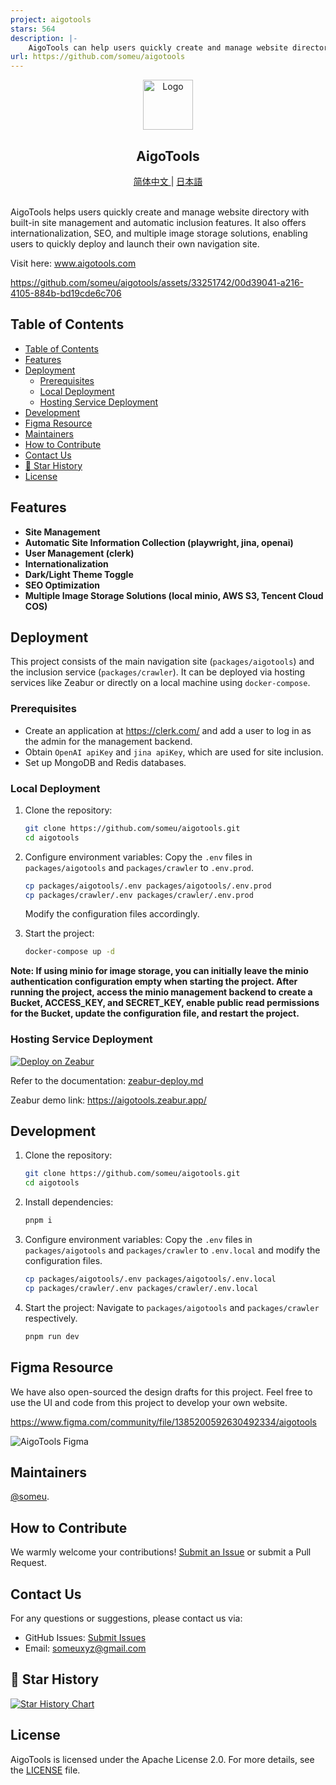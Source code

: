 ```yaml
---
project: aigotools
stars: 564
description: |-
    AigoTools can help users quickly create and manage website directory, with built-in site auto-crawling features, and also provides internationalization, SEO, image storage, and other functions. It allows users to quickly deploy their own directory site online.
url: https://github.com/someu/aigotools
---
```


<div align="center">
  <a href="https://github.com/someu/aigotools.git">
    <img src="images/logo.png" alt="Logo" width="80" height="80">
  </a>
  <h2 align="center">AigoTools</h2>
  <a href="README.zh-CN.md">
    简体中文
  </a>
  |
  <a href="README.ja-JP.md">
    日本語
  </a>
  <br>
  <br>
</div>

AigoTools helps users quickly create and manage website directory with built-in site management and automatic inclusion features. It also offers internationalization, SEO, and multiple image storage solutions, enabling users to quickly deploy and launch their own navigation site.

Visit here: <a href="https://www.aigotools.com/cn">www.aigotools.com</a>

https://github.com/someu/aigotools/assets/33251742/00d39041-a216-4105-884b-bd19cde6c706


## Table of Contents

- [Table of Contents](#table-of-contents)
- [Features](#features)
- [Deployment](#deployment)
  - [Prerequisites](#prerequisites)
  - [Local Deployment](#local-deployment)
  - [Hosting Service Deployment](#hosting-service-deployment)
- [Development](#development)
- [Figma Resource](#figma-resource)
- [Maintainers](#maintainers)
- [How to Contribute](#how-to-contribute)
- [Contact Us](#contact-us)
- [🌟 Star History](#-star-history)
- [License](#license)

## Features

- **Site Management**
- **Automatic Site Information Collection (playwright, jina, openai)**
- **User Management (clerk)**
- **Internationalization**
- **Dark/Light Theme Toggle**
- **SEO Optimization**
- **Multiple Image Storage Solutions (local minio, AWS S3, Tencent Cloud COS)**

## Deployment

This project consists of the main navigation site (`packages/aigotools`) and the inclusion service (`packages/crawler`). It can be deployed via hosting services like Zeabur or directly on a local machine using `docker-compose`.

### Prerequisites

- Create an application at https://clerk.com/ and add a user to log in as the admin for the management backend.
- Obtain `OpenAI apiKey` and `jina apiKey`, which are used for site inclusion.
- Set up MongoDB and Redis databases.

### Local Deployment

1. Clone the repository:

   ```bash
   git clone https://github.com/someu/aigotools.git
   cd aigotools
   ```

2. Configure environment variables:
   Copy the `.env` files in `packages/aigotools` and `packages/crawler` to `.env.prod`.

   ```bash
   cp packages/aigotools/.env packages/aigotools/.env.prod
   cp packages/crawler/.env packages/crawler/.env.prod
   ```

   Modify the configuration files accordingly.

3. Start the project:

   ```bash
   docker-compose up -d
   ```

**Note: If using minio for image storage, you can initially leave the minio authentication configuration empty when starting the project. After running the project, access the minio management backend to create a Bucket, ACCESS_KEY, and SECRET_KEY, enable public read permissions for the Bucket, update the configuration file, and restart the project.**

### Hosting Service Deployment

[![Deploy on Zeabur](https://zeabur.com/button.svg)](https://zeabur.com/templates/9PSGFO?referralCode=someu)

Refer to the documentation: [zeabur-deploy.md](./docs/zeabur-deploy.md)

Zeabur demo link: https://aigotools.zeabur.app/

## Development

1. Clone the repository:

   ```bash
   git clone https://github.com/someu/aigotools.git
   cd aigotools
   ```

2. Install dependencies:

   ```bash
   pnpm i
   ```

3. Configure environment variables:
   Copy the `.env` files in `packages/aigotools` and `packages/crawler` to `.env.local` and modify the configuration files.

   ```bash
   cp packages/aigotools/.env packages/aigotools/.env.local
   cp packages/crawler/.env packages/crawler/.env.local
   ```

4. Start the project:
   Navigate to `packages/aigotools` and `packages/crawler` respectively.

   ```bash
   pnpm run dev
   ```

## Figma Resource

We have also open-sourced the design drafts for this project. Feel free to use the UI and code from this project to develop your own website.

https://www.figma.com/community/file/1385200592630492334/aigotools

![AigoTools Figma](./images/figma-preview.jpg)


## Maintainers

[@someu](https://github.com/someu).

## How to Contribute

We warmly welcome your contributions! [Submit an Issue](https://github.com/someu/aigotools/issues/new) or submit a Pull Request.

## Contact Us

For any questions or suggestions, please contact us via:

- GitHub Issues: [Submit Issues](https://github.com/someu/aigotools/issues)
- Email: someuxyz@gmail.com

## 🌟 Star History

[![Star History Chart](https://api.star-history.com/svg?repos=someu/aigotools&type=Timeline)](https://star-history.com/#someu/aigotools&Timeline)


## License

AigoTools is licensed under the Apache License 2.0. For more details, see the [LICENSE](./LICENSE) file.

